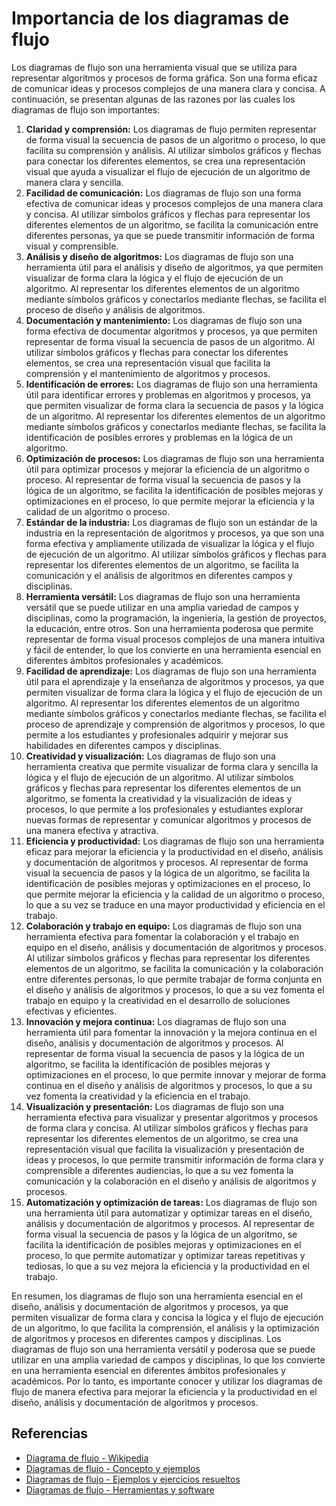 # Importancia de los diagramas de flujo

Los diagramas de flujo son una herramienta visual que se utiliza para representar algoritmos y procesos de forma
gráfica. Son una forma eficaz de comunicar ideas y procesos complejos de una manera clara y concisa. A continuación, se
presentan algunas de las razones por las cuales los diagramas de flujo son importantes:

1. **Claridad y comprensión:** Los diagramas de flujo permiten representar de forma visual la secuencia de pasos de un
   algoritmo o proceso, lo que facilita su comprensión y análisis. Al utilizar símbolos gráficos y flechas para conectar
   los diferentes elementos, se crea una representación visual que ayuda a visualizar el flujo de ejecución de un
   algoritmo de manera clara y sencilla.
2. **Facilidad de comunicación:** Los diagramas de flujo son una forma efectiva de comunicar ideas y procesos complejos
   de
   una manera clara y concisa. Al utilizar símbolos gráficos y flechas para representar los diferentes elementos de un
   algoritmo, se facilita la comunicación entre diferentes personas, ya que se puede transmitir información de forma
   visual y comprensible.
3. **Análisis y diseño de algoritmos:** Los diagramas de flujo son una herramienta útil para el análisis y diseño de
   algoritmos, ya que permiten visualizar de forma clara la lógica y el flujo de ejecución de un algoritmo. Al
   representar
   los diferentes elementos de un algoritmo mediante símbolos gráficos y conectarlos mediante flechas, se facilita el
   proceso de diseño y análisis de algoritmos.
4. **Documentación y mantenimiento:** Los diagramas de flujo son una forma efectiva de documentar algoritmos y procesos,
   ya que permiten representar de forma visual la secuencia de pasos de un algoritmo. Al utilizar símbolos gráficos y
   flechas para conectar los diferentes elementos, se crea una representación visual que facilita la comprensión y el
   mantenimiento de algoritmos y procesos.
5. **Identificación de errores:** Los diagramas de flujo son una herramienta útil para identificar errores y problemas
   en
   algoritmos y procesos, ya que permiten visualizar de forma clara la secuencia de pasos y la lógica de un algoritmo.
   Al
   representar los diferentes elementos de un algoritmo mediante símbolos gráficos y conectarlos mediante flechas, se
   facilita la identificación de posibles errores y problemas en la lógica de un algoritmo.
6. **Optimización de procesos:** Los diagramas de flujo son una herramienta útil para optimizar procesos y mejorar la
   eficiencia de un algoritmo o proceso. Al representar de forma visual la secuencia de pasos y la lógica de un
   algoritmo,
   se facilita la identificación de posibles mejoras y optimizaciones en el proceso, lo que permite mejorar la
   eficiencia
   y la calidad de un algoritmo o proceso.
7. **Estándar de la industria:** Los diagramas de flujo son un estándar de la industria en la representación de
   algoritmos
   y procesos, ya que son una forma efectiva y ampliamente utilizada de visualizar la lógica y el flujo de ejecución de
   un
   algoritmo. Al utilizar símbolos gráficos y flechas para representar los diferentes elementos de un algoritmo, se
   facilita la comunicación y el análisis de algoritmos en diferentes campos y disciplinas.
8. **Herramienta versátil:** Los diagramas de flujo son una herramienta versátil que se puede utilizar en una amplia
   variedad de campos y disciplinas, como la programación, la ingeniería, la gestión de proyectos, la educación, entre
   otros. Son una herramienta poderosa que permite representar de forma visual procesos complejos de una manera
   intuitiva
   y fácil de entender, lo que los convierte en una herramienta esencial en diferentes ámbitos profesionales y
   académicos.
9. **Facilidad de aprendizaje:** Los diagramas de flujo son una herramienta útil para el aprendizaje y la enseñanza de
   algoritmos y procesos, ya que permiten visualizar de forma clara la lógica y el flujo de ejecución de un algoritmo.
   Al
   representar los diferentes elementos de un algoritmo mediante símbolos gráficos y conectarlos mediante flechas, se
   facilita el proceso de aprendizaje y comprensión de algoritmos y procesos, lo que permite a los estudiantes y
   profesionales adquirir y mejorar sus habilidades en diferentes campos y disciplinas.
10. **Creatividad y visualización:** Los diagramas de flujo son una herramienta creativa que permite visualizar de forma
    clara y sencilla la lógica y el flujo de ejecución de un algoritmo. Al utilizar símbolos gráficos y flechas para
    representar los diferentes elementos de un algoritmo, se fomenta la creatividad y la visualización de ideas y
    procesos, lo que permite a los profesionales y estudiantes explorar nuevas formas de representar y comunicar
    algoritmos y procesos de una manera efectiva y atractiva.
11. **Eficiencia y productividad:** Los diagramas de flujo son una herramienta eficaz para mejorar la eficiencia y la
    productividad en el diseño, análisis y documentación de algoritmos y procesos. Al representar de forma visual la
    secuencia de pasos y la lógica de un algoritmo, se facilita la identificación de posibles mejoras y optimizaciones
    en
    el proceso, lo que permite mejorar la eficiencia y la calidad de un algoritmo o proceso, lo que a su vez se traduce
    en
    una mayor productividad y eficiencia en el trabajo.
12. **Colaboración y trabajo en equipo:** Los diagramas de flujo son una herramienta efectiva para fomentar la
    colaboración y el trabajo en equipo en el diseño, análisis y documentación de algoritmos y procesos. Al utilizar
    símbolos gráficos y flechas para representar los diferentes elementos de un algoritmo, se facilita la comunicación y
    la colaboración entre diferentes personas, lo que permite trabajar de forma conjunta en el diseño y análisis de
    algoritmos y procesos, lo que a su vez fomenta el trabajo en equipo y la creatividad en el desarrollo de soluciones
    efectivas y eficientes.
13. **Innovación y mejora continua:** Los diagramas de flujo son una herramienta útil para fomentar la innovación y la
    mejora continua en el diseño, análisis y documentación de algoritmos y procesos. Al representar de forma visual la
    secuencia de pasos y la lógica de un algoritmo, se facilita la identificación de posibles mejoras y optimizaciones
    en
    el proceso, lo que permite innovar y mejorar de forma continua en el diseño y análisis de algoritmos y procesos, lo
    que a su vez fomenta la creatividad y la eficiencia en el trabajo.
14. **Visualización y presentación:** Los diagramas de flujo son una herramienta efectiva para visualizar y presentar
    algoritmos y procesos de forma clara y concisa. Al utilizar símbolos gráficos y flechas para representar los
    diferentes elementos de un algoritmo, se crea una representación visual que facilita la visualización y presentación
    de ideas y procesos, lo que permite transmitir información de forma clara y comprensible a diferentes audiencias, lo
    que a su vez fomenta la comunicación y la colaboración en el diseño y análisis de algoritmos y procesos.
15. **Automatización y optimización de tareas:** Los diagramas de flujo son una herramienta útil para automatizar y
    optimizar tareas en el diseño, análisis y documentación de algoritmos y procesos. Al representar de forma visual la
    secuencia de pasos y la lógica de un algoritmo, se facilita la identificación de posibles mejoras y optimizaciones
    en
    el proceso, lo que permite automatizar y optimizar tareas repetitivas y tediosas, lo que a su vez mejora la
    eficiencia
    y la productividad en el trabajo.

En resumen, los diagramas de flujo son una herramienta esencial en el diseño, análisis y documentación de algoritmos y
procesos, ya que permiten visualizar de forma clara y concisa la lógica y el flujo de ejecución de un algoritmo, lo que
facilita la comprensión, el análisis y la optimización de algoritmos y procesos en diferentes campos y disciplinas. Los
diagramas de flujo son una herramienta versátil y poderosa que se puede utilizar en una amplia variedad de campos y
disciplinas, lo que los convierte en una herramienta esencial en diferentes ámbitos profesionales y académicos. Por lo
tanto, es importante conocer y utilizar los diagramas de flujo de manera efectiva para mejorar la eficiencia y la
productividad en el diseño, análisis y documentación de algoritmos y procesos.

## Referencias

- [Diagrama de flujo - Wikipedia](https://es.wikipedia.org/wiki/Diagrama_de_flujo)
- [Diagramas de flujo - Concepto y ejemplos](https://www.lucidchart.com/pages/es/que-es-un-diagrama-de-flujo)
- [Diagramas de flujo - Ejemplos y ejercicios resueltos](https://www.ejemplos.co/10-ejemplos-de-diagramas-de-flujo/)
- [Diagramas de flujo - Herramientas y software](https://www.lucidchart.com/pages/es/que-es-un-diagrama-de-flujo)